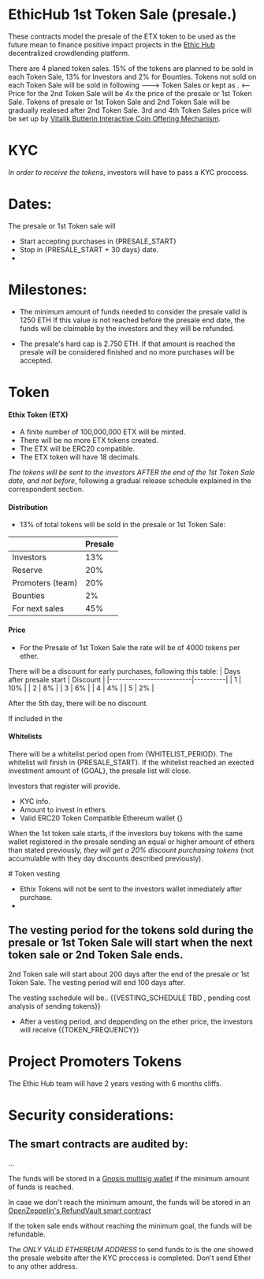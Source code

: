 

# EthicHub 1st Token Sale (presale.)

These contracts model the presale of the ETX token to be used as the future mean to finance positive impact projects in the [Ethic Hub](https://ethichub.com) decentralized crowdlending platform.


There are 4 planed token sales. 15% of the tokens are planned to be sold in each Token Sale, 13% for Investors and 2% for Bounties.
Tokens not sold on each Token Sale will be sold in following ---> Token Sales or kept as . <--
Price for the 2nd Token Sale will be 4x the price of the presale or 1st Token Sale.
Tokens of presale or 1st Token Sale and 2nd Token Sale will be gradually realesed after 2nd Token Sale.
3rd and 4th Token Sales price will be set up by [Vitalik Butterin Interactive Coin Offering Mechanism](https://drive.google.com/viewerng/viewer?url=https://people.cs.uchicago.edu/~teutsch/papers/ico.pdf).

# KYC

_In order to receive the tokens_, investors will have to pass a KYC proccess.

# Dates:
The presale or 1st Token sale will
- Start accepting purchases in {PRESALE_START}
- Stop in {PRESALE_START + 30 days} date.
-

# Milestones:
- The minimum amount of funds needed to consider the presale valid is 1250 ETH
If this value is not reached before the presale end date, the funds will be claimable by the investors and they will be refunded.

- The presale's hard cap is 2.750 ETH. If that amount is reached the presale will be considered finished and no more purchases will be accepted.



# Token

#### Ethix Token (ETX)

- A finite number of 100,000,000 ETX will be minted.
- There will be no more ETX tokens created.
- The ETX will be ERC20 compatible.
- The ETX token will have 18 decimals.

_The tokens will be sent to the investors AFTER the end of the 1st Token Sale date, and not before_, following a gradual release schedule explained in the correspondent section.


#### Distribution

- 13% of total tokens will be sold in the presale or 1st Token Sale:

|                   | Presale |
|-------------------|---------|
| Investors         | 13%     |
| Reserve           | 20%     |
| Promoters (team)  | 20%     |
| Bounties          | 2%      |
| For next sales    | 45%     |


#### Price

- For the Presale of 1st Token Sale the rate will be of 4000 tokens per ether.

There will be a discount for early purchases, following this table:
| Days after presale start | Discount |
|--------------------------|----------|
| 1                        | 10%      |
| 2                        | 8%       |
| 3                        | 6%       |
| 4                        | 4%       |
| 5                        | 2%       |

After the 5th day, there will be no discount.

If included in the

#### Whitelists

There will be a whitelist period open from {WHITELIST_PERIOD}.
The whitelist will finish in {PRESALE_START}.
If the whitelist reached an exected investment amount of {GOAL}, the presale list will close.

Investors that register will provide.
- KYC info.
- Amount to invest in ethers.
- Valid ERC20 Token Compatible Ethereum wallet {}

When the 1st token sale starts, if the investors buy tokens with the same wallet registered in the presale sending an equal or higher amount of ethers than stated previously, _they will get a 20% discount purchasing tokens_ (not accumulable with they day discounts described previously).

<a name="token vesting"> # Token vesting </a>

- Ethix Tokens will not be sent to the investors wallet inmediately after purchase.
-
The vesting period for the tokens sold during the presale or 1st Token Sale will start when the next token sale or 2nd Token Sale ends.
-
2nd Token sale will start about 200 days after the end of the presale or 1st Token Sale.
The vesting period will end 100 days after.


The vesting sschedule will be..
{{VESTING_SCHEDULE TBD , pending cost analysis of sending tokens}}

- After a vesting period, and deppending on the ether price, the investors will receive {{TOKEN_FREQUENCY}}



# Project Promoters Tokens

The Ethic Hub team will have 2 years vesting with 6 months cliffs.

# Security considerations:

The smart contracts are audited by:
-
...


The funds will be stored in a [Gnosis multisig wallet](https://wallet-website.gnosis.pm/) if the minimum amount of funds is reached.

In case we don't reach the minimum amount, the funds will be stored in an [OpenZeppelin's RefundVault smart contract](https://github.com/OpenZeppelin/zeppelin-solidity/blob/master/contracts/crowdsale/RefundVault.sol)

If the token sale ends without reaching the minimum goal, the funds will be refundable.

The _ONLY VALID ETHEREUM ADDRESS_ to send funds to is the one showed the presale website after the KYC proccess is completed. Don't send Ether to any other address.

